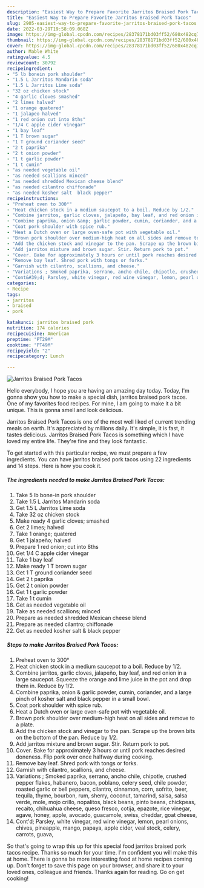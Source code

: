 ```yaml
---
description: "Easiest Way to Prepare Favorite Jarritos Braised Pork Tacos"
title: "Easiest Way to Prepare Favorite Jarritos Braised Pork Tacos"
slug: 2905-easiest-way-to-prepare-favorite-jarritos-braised-pork-tacos
date: 2022-03-29T19:58:09.068Z
image: https://img-global.cpcdn.com/recipes/28378171bd03ff52/680x482cq70/jarritos-braised-pork-tacos-recipe-main-photo.jpg
thumbnail: https://img-global.cpcdn.com/recipes/28378171bd03ff52/680x482cq70/jarritos-braised-pork-tacos-recipe-main-photo.jpg
cover: https://img-global.cpcdn.com/recipes/28378171bd03ff52/680x482cq70/jarritos-braised-pork-tacos-recipe-main-photo.jpg
author: Mable White
ratingvalue: 4.5
reviewcount: 30792
recipeingredient:
- "5 lb bonein pork shoulder"
- "1.5 L Jarritos Mandarin soda"
- "1.5 L Jarritos Lime soda"
- "32 oz chicken stock"
- "4 garlic cloves smashed"
- "2 limes halved"
- "1 orange quatered"
- "1 jalapeo halved"
- "1 red onion cut into 8ths"
- "1/4 C apple cider vinegar"
- "1 bay leaf"
- "1 T brown sugar"
- "1 T ground coriander seed"
- "2 t paprika"
- "2 t onion powder"
- "1 t garlic powder"
- "1 t cumin"
- "as needed vegetable oil"
- "as needed scallions minced"
- "as needed shredded Mexican cheese blend"
- "as needed cilantro chiffonade"
- "as needed kosher salt  black pepper"
recipeinstructions:
- "Preheat oven to 300°"
- "Heat chicken stock in a medium saucepot to a boil. Reduce by 1/2."
- "Combine jarritos, garlic cloves, jalapeño, bay leaf, and red onion in a large saucepot. Squeeze the orange and lime juice in the pot and drop them in. Reduce by 1/2."
- "Combine paprika, onion &amp; garlic powder, cumin, coriander, and a large pinch of kosher salt and black pepper in a small bowl."
- "Coat pork shoulder with spice rub."
- "Heat a Dutch oven or large oven-safe pot with vegetable oil."
- "Brown pork shoulder over medium-high heat on all sides and remove to a plate."
- "Add the chicken stock and vinegar to the pan. Scrape up the brown bits on the bottom of the pan. Reduce by 1/2."
- "Add jarritos mixture and brown sugar. Stir. Return pork to pot."
- "Cover. Bake for approximately 3 hours or until pork reaches desired doneness. Flip pork over once halfway during cooking."
- "Remove bay leaf. Shred pork with tongs or forks."
- "Garnish with cilantro, scallions, and cheese."
- "Variations ; Smoked paprika, serrano, ancho chile, chipotle, crushed pepper flakes, habanero, bacon, poblano, celery seed, chile powder, roasted garlic or bell peppers, cilantro, cinnamon, corn, sofrito, beer, tequila, thyme, bourbon, rum, sherry, coconut, tamarind, salsa, salsa verde, mole, mojo crillo, nopalitos, black beans, pinto beans, chickpeas, recaito, chihuahua cheese, queso fresco, cotija, epazote, rice vinegar, agave, honey, apple, avocado, guacamole, swiss, cheddar, goat cheese,"
- "Cont&#39;d; Parsley, white vinegar, red wine vinegar, lemon, pearl onions, chives, pineapple, mango, papaya, apple cider, veal stock, celery, carrots, guava,"
categories:
- Recipe
tags:
- jarritos
- braised
- pork

katakunci: jarritos braised pork 
nutrition: 174 calories
recipecuisine: American
preptime: "PT29M"
cooktime: "PT49M"
recipeyield: "2"
recipecategory: Lunch

---
```



![Jarritos Braised Pork Tacos](https://img-global.cpcdn.com/recipes/28378171bd03ff52/680x482cq70/jarritos-braised-pork-tacos-recipe-main-photo.jpg)

Hello everybody, I hope you are having an amazing day today. Today, I'm gonna show you how to make a special dish, jarritos braised pork tacos. One of my favorites food recipes. For mine, I am going to make it a bit unique. This is gonna smell and look delicious.



Jarritos Braised Pork Tacos is one of the most well liked of current trending meals on earth. It's appreciated by millions daily. It's simple, it is fast, it tastes delicious. Jarritos Braised Pork Tacos is something which I have loved my entire life. They're fine and they look fantastic.


To get started with this particular recipe, we must prepare a few ingredients. You can have jarritos braised pork tacos using 22 ingredients and 14 steps. Here is how you cook it.

<!--inarticleads1-->

##### The ingredients needed to make Jarritos Braised Pork Tacos:

1. Take 5 lb bone-in pork shoulder
1. Take 1.5 L Jarritos Mandarin soda
1. Get 1.5 L Jarritos Lime soda
1. Take 32 oz chicken stock
1. Make ready 4 garlic cloves; smashed
1. Get 2 limes; halved
1. Take 1 orange; quatered
1. Get 1 jalapeño; halved
1. Prepare 1 red onion; cut into 8ths
1. Get 1/4 C apple cider vinegar
1. Take 1 bay leaf
1. Make ready 1 T brown sugar
1. Get 1 T ground coriander seed
1. Get 2 t paprika
1. Get 2 t onion powder
1. Get 1 t garlic powder
1. Take 1 t cumin
1. Get as needed vegetable oil
1. Take as needed scallions; minced
1. Prepare as needed shredded Mexican cheese blend
1. Prepare as needed cilantro; chiffonade
1. Get as needed kosher salt &amp; black pepper




<!--inarticleads2-->

##### Steps to make Jarritos Braised Pork Tacos:

1. Preheat oven to 300°
1. Heat chicken stock in a medium saucepot to a boil. Reduce by 1/2.
1. Combine jarritos, garlic cloves, jalapeño, bay leaf, and red onion in a large saucepot. Squeeze the orange and lime juice in the pot and drop them in. Reduce by 1/2.
1. Combine paprika, onion &amp; garlic powder, cumin, coriander, and a large pinch of kosher salt and black pepper in a small bowl.
1. Coat pork shoulder with spice rub.
1. Heat a Dutch oven or large oven-safe pot with vegetable oil.
1. Brown pork shoulder over medium-high heat on all sides and remove to a plate.
1. Add the chicken stock and vinegar to the pan. Scrape up the brown bits on the bottom of the pan. Reduce by 1/2.
1. Add jarritos mixture and brown sugar. Stir. Return pork to pot.
1. Cover. Bake for approximately 3 hours or until pork reaches desired doneness. Flip pork over once halfway during cooking.
1. Remove bay leaf. Shred pork with tongs or forks.
1. Garnish with cilantro, scallions, and cheese.
1. Variations ; Smoked paprika, serrano, ancho chile, chipotle, crushed pepper flakes, habanero, bacon, poblano, celery seed, chile powder, roasted garlic or bell peppers, cilantro, cinnamon, corn, sofrito, beer, tequila, thyme, bourbon, rum, sherry, coconut, tamarind, salsa, salsa verde, mole, mojo crillo, nopalitos, black beans, pinto beans, chickpeas, recaito, chihuahua cheese, queso fresco, cotija, epazote, rice vinegar, agave, honey, apple, avocado, guacamole, swiss, cheddar, goat cheese,
1. Cont&#39;d; Parsley, white vinegar, red wine vinegar, lemon, pearl onions, chives, pineapple, mango, papaya, apple cider, veal stock, celery, carrots, guava,




So that's going to wrap this up for this special food jarritos braised pork tacos recipe. Thanks so much for your time. I'm confident you will make this at home. There is gonna be more interesting food at home recipes coming up. Don't forget to save this page on your browser, and share it to your loved ones, colleague and friends. Thanks again for reading. Go on get cooking!
